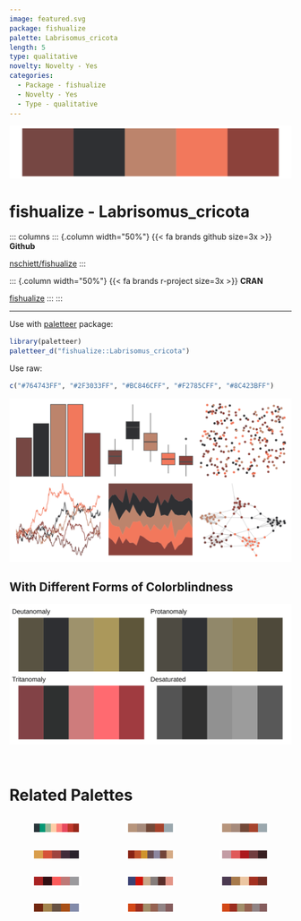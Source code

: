 ```yaml
---
image: featured.svg
package: fishualize
palette: Labrisomus_cricota
length: 5
type: qualitative
novelty: Novelty - Yes
categories:
  - Package - fishualize
  - Novelty - Yes
  - Type - qualitative
---
```


![](featured.svg)

# fishualize - Labrisomus_cricota 

::: columns
::: {.column width="50%"}
{{< fa brands github size=3x >}}
**Github**

[nschiett/fishualize](https://github.com/nschiett/fishualize)
:::

::: {.column width="50%"}
{{< fa brands r-project size=3x >}}
**CRAN**

[fishualize](https://CRAN.R-project.org/package=fishualize)
:::
:::

<hr> 

Use with [paletteer](https://emilhvitfeldt.github.io/paletteer/) package:

```r
library(paletteer)
paletteer_d("fishualize::Labrisomus_cricota")
```

Use raw:

```r
c("#764743FF", "#2F3033FF", "#BC846CFF", "#F2785CFF", "#8C423BFF")
``` 

![](examples.png) <br>

## With Different Forms of Colorblindness

![](colorblind.svg) 

<br>

# Related Palettes

<div class="list" style="display: grid; grid-template-columns: auto auto auto;"> <figure class="figure">
<a href="../../awtools/a_palette/"> <img src="../../awtools/a_palette/featured.svg" style="width: 100%;" class="figure-img"></a>
</figure> <figure class="figure">
<a href="../../ButterflyColors/hamadryas_feronia/"> <img src="../../ButterflyColors/hamadryas_feronia/featured.svg" style="width: 100%;" class="figure-img"></a>
</figure> <figure class="figure">
<a href="../../ButterflyColors/hamadryas_feronia/"> <img src="../../ButterflyColors/hamadryas_feronia/featured.svg" style="width: 100%;" class="figure-img"></a>
</figure> <figure class="figure">
<a href="../../NineteenEightyR/sunset2/"> <img src="../../NineteenEightyR/sunset2/featured.svg" style="width: 100%;" class="figure-img"></a>
</figure> <figure class="figure">
<a href="../../NatParksPalettes/BryceCanyon/"> <img src="../../NatParksPalettes/BryceCanyon/featured.svg" style="width: 100%;" class="figure-img"></a>
</figure> <figure class="figure">
<a href="../../calecopal/vermillion/"> <img src="../../calecopal/vermillion/featured.svg" style="width: 100%;" class="figure-img"></a>
</figure> <figure class="figure">
<a href="../../tvthemes/Rutile/"> <img src="../../tvthemes/Rutile/featured.svg" style="width: 100%;" class="figure-img"></a>
</figure> <figure class="figure">
<a href="../../werpals/when_i_was_your_age/"> <img src="../../werpals/when_i_was_your_age/featured.svg" style="width: 100%;" class="figure-img"></a>
</figure> <figure class="figure">
<a href="../../lisa/MaxBeckmann/"> <img src="../../lisa/MaxBeckmann/featured.svg" style="width: 100%;" class="figure-img"></a>
</figure> <figure class="figure">
<a href="../../NatParksPalettes/Halekala/"> <img src="../../NatParksPalettes/Halekala/featured.svg" style="width: 100%;" class="figure-img"></a>
</figure> <figure class="figure">
<a href="../../ggthemes/excel_Wood_Type/"> <img src="../../ggthemes/excel_Wood_Type/featured.svg" style="width: 100%;" class="figure-img"></a>
</figure> <figure class="figure">
<a href="../../ggthemes/excel_Orange_Red/"> <img src="../../ggthemes/excel_Orange_Red/featured.svg" style="width: 100%;" class="figure-img"></a>
</figure> 
</div>
